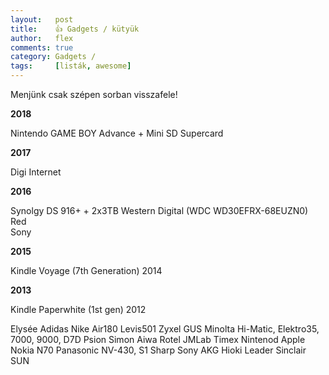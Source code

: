 ```yaml
---
layout:   post
title:    👍 Gadgets / kütyük
author:   flex
comments: true
category: Gadgets / 
tags:     [listák, awesome]
---
```


Menjünk csak szépen sorban visszafele!

**2018**

Nintendo GAME BOY Advance + Mini SD Supercard

**2017**

Digi Internet

**2016**

Synolgy DS 916+ + 2x3TB Western Digital (WDC WD30EFRX-68EUZN0) Red  
Sony 

**2015**

Kindle Voyage (7th Generation) 2014

**2013**

Kindle Paperwhite (1st gen) 2012

Elysée
Adidas
Nike Air180
Levis501
Zyxel
GUS
Minolta Hi-Matic, Elektro35, 7000, 9000, D7D
Psion
Simon
Aiwa
Rotel
JMLab
Timex
Nintenod
Apple
Nokia N70
Panasonic NV-430, S1
Sharp
Sony
AKG
Hioki
Leader
Sinclair
SUN

